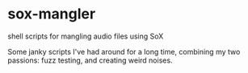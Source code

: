 # sox-mangler
shell scripts for mangling audio files using SoX

Some janky scripts I've had around for a long time, combining my two passions: fuzz testing, and creating weird noises.
